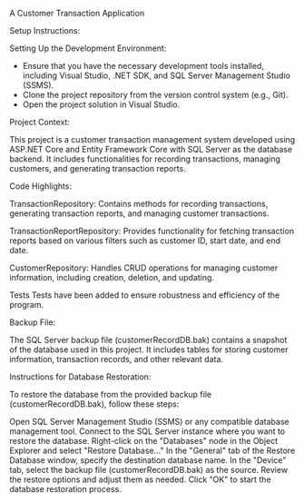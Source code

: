A Customer Transaction Application

Setup Instructions:

Setting Up the Development Environment:

- Ensure that you have the necessary development tools installed, including Visual Studio, .NET SDK, and SQL Server Management Studio (SSMS).
- Clone the project repository from the version control system (e.g., Git).
- Open the project solution in Visual Studio.

Project Context:

This project is a customer transaction management system developed using ASP.NET Core and Entity Framework Core with SQL Server as the database backend. 
It includes functionalities for recording transactions, managing customers, and generating transaction reports.

Code Highlights:

TransactionRepository: Contains methods for recording transactions, generating transaction reports, and managing customer transactions.

TransactionReportRepository: Provides functionality for fetching transaction reports based on various filters such as customer ID, start date, and end date.

CustomerRepository: Handles CRUD operations for managing customer information, including creation, deletion, and updating.

Tests
Tests have been added to ensure robustness and efficiency of the program.

Backup File:

The SQL Server backup file (customerRecordDB.bak) contains a snapshot of the database used in this project. It includes tables for storing customer information, transaction records, and other relevant data.

Instructions for Database Restoration:

To restore the database from the provided backup file (customerRecordDB.bak), follow these steps:

Open SQL Server Management Studio (SSMS) or any compatible database management tool.
Connect to the SQL Server instance where you want to restore the database.
Right-click on the "Databases" node in the Object Explorer and select "Restore Database..."
In the "General" tab of the Restore Database window, specify the destination database name.
In the "Device" tab, select the backup file (customerRecordDB.bak) as the source.
Review the restore options and adjust them as needed.
Click "OK" to start the database restoration process.
